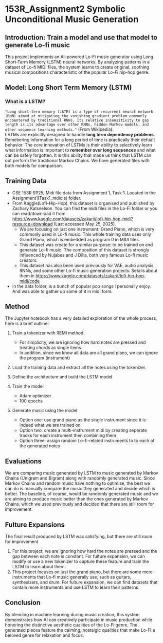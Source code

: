# 153R_Assignment2 Symbolic Unconditional Music Generation


## Introduction: Train a model and use that model to generate Lo-fi music 
This project implements an AI-powered Lo-Fi music generator using Long Short-Term Memory (LSTM) neural networks. By analyzing patterns in a dataset of Lo-fi MIDI files, the system learns to create original, soothing musical compositions characteristic of the popular Lo-Fi hip-hop genre.


## Model: Long Short Term Memory (LSTM)

### What is a LSTM? 
`"Long short-term memory (LSTM) is a type of recurrent neural network (RNN) aimed at mitigating the vanishing gradient problem commonly encountered by traditional RNNs. Its relative insensitivity to gap length is its advantage over other RNNs, hidden Markov models, and other sequence learning methods."` (From Wikipedia).  
LSTMs are explicitly designed to handle **long term dependency problems**. Remebering information for a long period of time is practically their defualt behavior. The core innovation of LSTMs is their ability to selectively learn what information is important to **remember over long sequences** and what can be safely forgotten. It is this ability that made us think that LSTM can out perform the traditional Markov Chains. We have generated files with both models for comparison.

## Training Data
- CSE 153R SP25, Midi file data from Assignment 1, Task 1. Located in the Assignment1(Task1_mdidis) folder.
- From Kaggle(Lofi-Hip-Hop), this dataset is organised and published by Zachary Katsnelson. You can find the midi files in the Lo-Fi folder or you can read/download it from: https://www.kaggle.com/datasets/zakarii/lofi-hip-hop-midi?resource=download (Last accessed May 25, 2025).
   - We are focusing on just one instrument: Grand Piano, which is very commonly used in Lo-fi music. This whole training data uses only Grand Piano, which is embedded as program 0 in MIDI files.
   - This dataset was create for a similar purpose: to be trained on and generate Lo-fi music. The composition of this dataset is strongly influenced by Nujabes and J Dilla, both very famous Lo-fi music creators.
   - This dataset has also been used previously for VAE, audio analysis, RNNs, and some other Lo-fi music generation projects. Setails about them in https://www.kaggle.com/datasets/zakarii/lofi-hip-hop-midi/code
- In the data folder, is a bunch of popular pop songs I personally enjoy. And was able to gather up some of it in midi form.

## Method

The Jupyter notebook has a very detailed exploration of the whole process, here is a brief outline:

1. Train a tokenizer with REMI method.
   - For simplicity, we are ignoring how hard notes are pressed and treating chords as single items.
   - In addition, since we know all data are all grand piano, we can ignore the program (instrument)

2. Load the training data and extract all the notes using the tokenizer.

3. Define the architecture and build the LSTM model

4. Train the model
    - Adam optimizer
    - 100 epochs

6. Generate music using the model
    - Option one: use grand piano as the single instrument since it is indeed what we are trained on.
    - Option two: create a multi-instrument midi by creating seperate tracks for each instrument then combining them
    - Option three: assign random Lo-fi-related instruments to to each of the generated notes

## Evaluations

We are comparing music generated by LSTM to music generated by Markov Chains (Unigram and Bigram) along with randomly generated music. Since Markov Chains and random music have nothing to optimize, the best we can do is manually compare the music they generated and decide which is better. The baseline, of course, would be randomly generated music and we are aiming to produce music better than the ones generated by Markov Chains, which we used previously and decided that there are still room for improvement.


## Fulture Expansions

The final result produced by LSTM was satisfying, but there are still room for improvement

1. For this project, we are ignoring how hard the notes are pressed and the gap between each note is constant. For fulture expansion, we can modify or use a new tokenizer to capture these feature and train the LSTM to learn about them.
2. This project focuses on just the grand piano, but there are some more instruments that Lo-fi music generally use, such as guitars, synthesizers, and drum. For fulture expansion, we can find datasets that contain more instruments and use LSTM to learn their patterns.


## Conclusion
By blending in machine learning during music creation, this system demonstrates how AI can creatively participate in music production while honoring the distinctive aesthetic qualities of the Lo-Fi genre. The generated pieces feature the calming, nostalgic qualities that make Lo-Fi a beloved genre for relaxation and focus.
